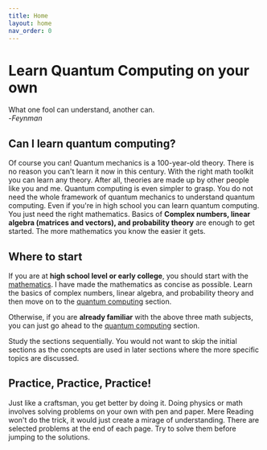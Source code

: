 ```yaml
---
title: Home
layout: home
nav_order: 0
---
```


# Learn **Quantum Computing** on your own

What one fool can understand, another can.  
-_Feynman_

## Can I learn quantum computing? 
Of course you can! Quantum mechanics is a 100-year-old theory. There is no reason you can't learn it now in this century. With the right math toolkit you can learn any theory. After all, theories are made up by other people like you and me. Quantum computing is even simpler to grasp. You do not need the whole framework of quantum mechanics to understand quantum computing. Even if you're in high school you can learn quantum computing. You just need the right mathematics. Basics of **Complex numbers, linear algebra (matrices and vectors), and probability theory** are enough to get started. The more mathematics you know the easier it gets. 

## Where to start
If you are at **high school level or early college**, you should start with the [mathematics](/math). I have made the mathematics as concise as possible. Learn the basics of complex numbers, linear algebra, and probability theory and then move on to the [quantum computing](/qcomputing) section.  

Otherwise, if you are **already familiar** with the above three math subjects, you can just go ahead to the [quantum computing](/qcomputing) section.   

Study the sections sequentially. You would not want to skip the initial sections as the concepts are used in later sections where the more specific topics are discussed. 

## Practice, Practice, Practice!
Just like a craftsman, you get better by doing it. Doing physics or math involves solving problems on your own with pen and paper. Mere Reading won't do the trick, it would just create a mirage of understanding. There are selected problems at the end of each page. Try to solve them before jumping to the solutions.  

